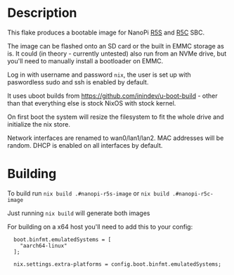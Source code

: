 # Description

This flake produces a bootable image for NanoPi [R5S](https://wiki.friendlyelec.com/wiki/index.php/NanoPi_R5S) and [R5C](https://wiki.friendlyelec.com/wiki/index.php/NanoPi_R5C) SBC.

The image can be flashed onto an SD card or the built in EMMC storage as is. It could (in theory - currently untested) also run from an NVMe drive, but you'll need to manually install a bootloader on EMMC.

Log in with username and password `nix`, the user is set up with paswordless sudo and ssh is enabled by default.

It uses uboot builds from https://github.com/inindev/u-boot-build - other than that everything else is stock NixOS with stock kernel.

On first boot the system will resize the filesystem to fit the whole drive and initialize the nix store.

Network interfaces are renamed to wan0/lan1/lan2. MAC addresses will be random. DHCP is enabled on all interfaces by default.

# Building

To build run `nix build .#nanopi-r5s-image` or `nix build .#nanopi-r5c-image`

Just running `nix build` will generate both images

For building on a x64 host you'll need to add this to your config:

```
  boot.binfmt.emulatedSystems = [
    "aarch64-linux"
  ];

  nix.settings.extra-platforms = config.boot.binfmt.emulatedSystems;
```
